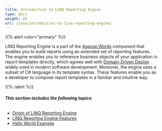 ```yaml
---
title: Introduction to LINQ Reporting Engine
type: docs
weight: 20
url: /java/introduction-to-linq-reporting-engine/
---
```


{{% alert color="primary" %}} 

LINQ Reporting Engine is a part of the [Aspose.Words](http://www.aspose.com/java/word-component.aspx) component that enables you to build reports using an extended set of reporting features. The engine enables you to reference business objects of your application in report templates directly, which agrees well with [Domain-Driven Design](http://en.wikipedia.org/wiki/Domain-driven_design) widely used in modern software development. Moreover, the engine uses a subset of C# language in its template syntax. These features enable you as a developer to compose report templates in a familiar and intuitive way.

{{% /alert %}} 
###### **This section includes the following topics:** 
- [Origin of LINQ Reporting Engine](/words/java/origin-of-linq-reporting-engine-html/)
- [LINQ Reporting Engine Features](/words/java/linq-reporting-engine-features-html/)
- [Hello World Example](/words/java/hello-world-example-html/)
